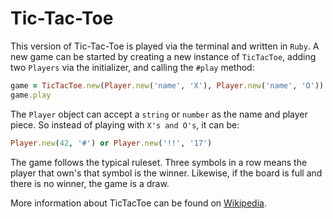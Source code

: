 # Tic-Tac-Toe

This version of Tic-Tac-Toe is played via the terminal and written in `Ruby`. A new game can be started by creating a new instance of `TicTacToe`, adding two `Players` via the initializer, and calling the `#play` method:

```ruby
game = TicTacToe.new(Player.new('name', 'X'), Player.new('name', 'O'))
game.play
```

The `Player` object can accept a `string` or `number` as the name and player piece. So instead of playing with `X's and O's`, it can be:

```ruby
Player.new(42, '#') or Player.new('!!', '17')
```

The game follows the typical ruleset. Three symbols in a row means the player that own's that symbol is the winner. Likewise, if the board is full and there is no winner, the game is a draw.

More information about TicTacToe can be found on [Wikipedia](https://en.wikipedia.org/wiki/Tic-tac-toe).

